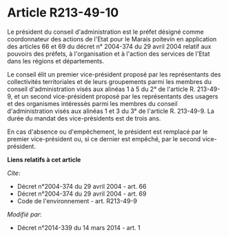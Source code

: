 # Article R213-49-10

Le président du conseil d'administration est le préfet désigné comme coordonnateur des actions de l'Etat pour le Marais
poitevin en application des articles 66 et 69 du décret n° 2004-374 du 29 avril 2004 relatif aux pouvoirs des préfets, à
l'organisation et à l'action des services de l'Etat dans les régions et départements. 

Le conseil élit un premier vice-président proposé par les représentants des collectivités territoriales et de leurs
groupements parmi les membres du conseil d'administration visés aux alinéas 1 à 5 du 2° de l'article R. 213-49-9, et un
second vice-président proposé par les représentants des usagers et des organismes intéressés parmi les membres du conseil
d'administration visés aux alinéas 1 et 3 du 3° de l'article R. 213-49-9. La durée du mandat des vice-présidents est de trois
ans. 

En cas d'absence ou d'empêchement, le président est remplacé par le premier vice-président ou, si ce dernier est empêché, par
le second vice-président.

**Liens relatifs à cet article**

_Cite_:

  - Décret n°2004-374 du 29 avril 2004 - art. 66
  - Décret n°2004-374 du 29 avril 2004 - art. 69
  - Code de l'environnement - art. R213-49-9

_Modifié par_:

  - Décret n°2014-339 du 14 mars 2014 - art. 1
